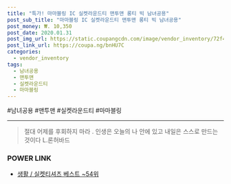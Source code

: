 ```yaml
--- 
title: "특가! 마마블링 IC 실켓라운드티 맨투맨 롱티 빅 남녀공용" 
post_sub_title: "마마블링 IC 실켓라운드티 맨투맨 롱티 빅 남녀공용" 
post_money: ₩. 10,350 
post_date: 2020.01.31 
post_img_url: https://static.coupangcdn.com/image/vendor_inventory/72f4/6aa8aabb52828c5f266fb6123decb9e3ebbcaf5d7c7115727587c53eab24.jpg 
post_link_url: https://coupa.ng/bnHU7C 
categories: 
  - vendor_inventory 
tags: 
  - 남녀공용 
  - 맨투맨 
  - 실켓라운드티 
  - 마마블링 
--- 
```

  #남녀공용 #맨투맨 #실켓라운드티 #마마블링 
<hr> 

> 절대 어제를 후회하지 마라 . 인생은 오늘의 나 안에 있고 내일은 스스로 만드는 것이다 L.론허바드 


### POWER LINK

* <a href="https://blog.naver.com/santokki14/221790846209" target="_blank">생활 / 실켓티셔츠 베스트 ~54위</a>
